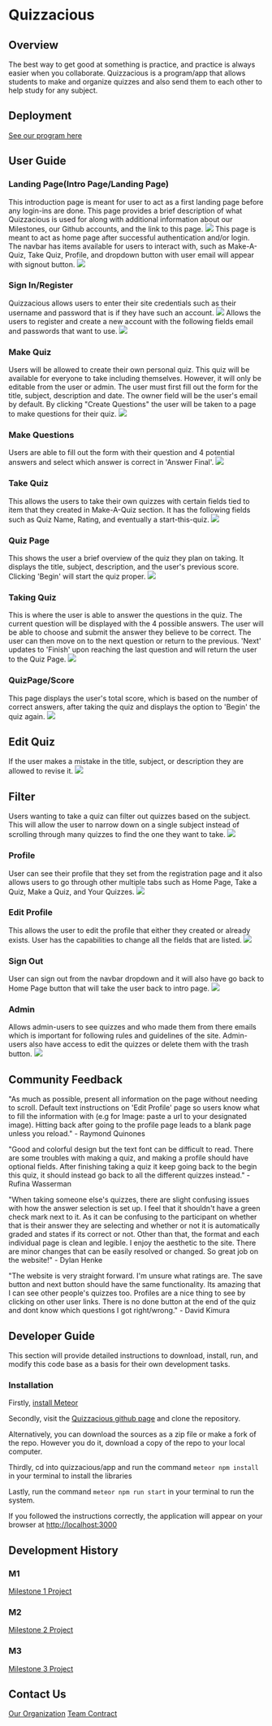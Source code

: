 # Quizzacious

## Overview

The best way to get good at something is practice, and practice is always easier when you collaborate. Quizzacious is a program/app that allows students to make and organize quizzes and also send them to each other to help study for any subject.

## Deployment
[See our program here](http://quizzacious.xyz/ )

## User Guide
### Landing Page(Intro Page/Landing Page)
This introduction page is meant for user to act as a first landing page before any login-ins are done.
This page provides a brief description of what Quizzacious is used for along with additional information about our Milestones, our Github accounts, and the link to this page.
![](images/Intro.PNG)
This page is meant to act as home page after successful authentication and/or login. 
The navbar has items available for users to interact with, such as Make-A-Quiz, Take Quiz, Profile, and dropdown button with user email will appear with signout button.
![](images/Landing.PNG)
### Sign In/Register
Quizzacious allows users to enter their site credentials such as their username and password that is if they have such an account.
![](images/SignIn.PNG)
Allows the users to register and create a new account with the following fields email and passwords that want to use.
![](images/Register.PNG)
### Make Quiz
Users will be allowed to create their own personal quiz. This quiz will be available for everyone to take including themselves. However, it will only be editable from the user or admin. The user must first fill out the form for the title, subject, description and date. The owner field will be the user's email by default. By clicking "Create Questions" the user will be taken to a page to make questions for their quiz.
![](images/MakePage.PNG)
### Make Questions
Users are able to fill out the form with their question and 4 potential answers and select which answer is correct in 'Answer Final'.
![](images/MakeQuestions.PNG)
### Take Quiz
This allows the users to take their own quizzes with certain fields tied to item that they created in Make-A-Quiz section. It has the following fields such as Quiz Name, Rating, and eventually a start-this-quiz.
![](images/TakeQuizPage.PNG)
### Quiz Page
This shows the user a brief overview of the quiz they plan on taking. It displays the title, subject, description, and the user's previous score. Clicking 'Begin' will start the quiz proper.
![](images/QuizPage.PNG)
### Taking Quiz
This is where the user is able to answer the questions in the quiz. The current question will be displayed with the 4 possible answers. The user will be able to choose and submit the answer they believe to be correct. The user can then move on to the next question or return to the previous. 'Next' updates to 'Finish' upon reaching the last question and will return the user to the Quiz Page.
![](images/TakingQuiz.PNG)
### QuizPage/Score
This page displays the user's total score, which is based on the number of correct answers, after taking the quiz and displays the option to 'Begin' the quiz again.
![](images/QuizPageScore.PNG)
## Edit Quiz
If the user makes a mistake in the title, subject, or description they are allowed to revise it.
![](images/EditQuiz.PNG)
## Filter
Users wanting to take a quiz can filter out quizzes based on the subject. This will allow the user to narrow down on a single subject instead of scrolling through many quizzes to find the one they want to take.
![](images/Filter.PNG)
### Profile
User can see their profile that they set from the registration page and it also allows users to go through other multiple tabs such as Home Page, Take a Quiz, Make a Quiz, and Your Quizzes.
![](images/ProfilePage.PNG)
### Edit Profile
This allows the user to edit the profile that either they created or already exists. User has the capabilities to change all the fields that are listed.
![](images/EditProfile.PNG)
### Sign Out
User can sign out from the navbar dropdown and it will also have go back to Home Page button that will take the user back to intro page.
![](images/SignOut.PNG)
### Admin
Allows admin-users to see quizzes and who made them from there emails which is important for following rules and guidelines of the site. Admin-users also have access to edit the quizzes or delete them with the trash button.
![](images/AdminPage.PNG)

## Community Feedback

"As much as possible, present all information on the page without needing to scroll. Default text instructions on 'Edit Profile' page so users know what to fill the information with (e.g for Image: paste a url to your designated image). Hitting back after going to the profile page leads to a blank page unless you reload." - Raymond Quinones

"Good and colorful design but the text font can be difficult to read. There are some troubles with making a quiz, and making a profile should have optional fields. After finishing taking a quiz it keep going back to the begin this quiz, it should instead go back to all the different quizzes instead." - Rufina Wasserman

"When taking someone else's quizzes, there are slight confusing issues with how the answer selection is set up. I feel that it shouldn't have a green check mark next to it. As it can be confusing to the participant on whether that is their answer they are selecting and whether or not it is automatically graded and states if its correct or not. Other than that, the format and each individual page is clean and legible. I enjoy the aesthetic to the site. There are minor changes that can be easily resolved or changed. So great job on the website!" - Dylan Henke

"The website is very straight forward. I'm unsure what ratings are. The save button and next button should have the same functionality. Its amazing that I can see other people's quizzes too. Profiles are a nice thing to see by clicking on other user links. There is no done button at the end of the quiz and dont know which questions I got right/wrong." - David Kimura

## Developer Guide
This section will provide detailed instructions to download, install, run, and modify this code base as a basis for their own development tasks.
### Installation
Firstly, [install Meteor](https://www.meteor.com/developers/install)

Secondly, visit the [Quizzacious github page](https://github.com/quizzacious/quizzacious) and clone the repository.

Alternatively, you can download the sources as a zip file or make a fork of the repo. However you do it, download a copy of the repo to your local computer.

Thirdly, cd into quizzacious/app and run the command `meteor npm install` in your terminal to install the libraries

Lastly, run the command `meteor npm run start` in your terminal to run the system.

If you followed the instructions correctly, the application will appear on your browser at [http://localhost:3000](http://localhost:3000)

## Development History
### M1
[Milestone 1 Project](https://github.com/orgs/quizzacious/projects/1)
### M2
[Milestone 2 Project](https://github.com/orgs/quizzacious/projects/2)
### M3
[Milestone 3 Project](https://github.com/orgs/quizzacious/projects/4)

## Contact Us
[Our Organization](https://github.com/quizzacious)
[Team Contract](https://docs.google.com/document/d/1odUst7-lIJJlnpdIlA9A50tL59SpUqIhHPayiyPgL-k/edit?usp=sharing)
